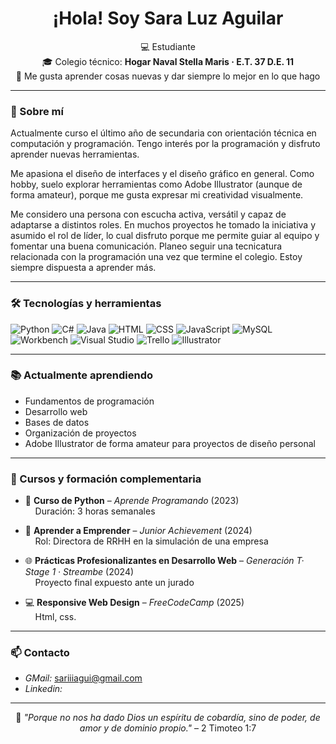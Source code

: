 <h1 align="center">¡Hola! Soy Sara Luz Aguilar</h1>

<p align="center">
💻 Estudiante <br>
🎓 Colegio técnico: <strong>Hogar Naval Stella Maris · E.T. 37 D.E. 11</strong> <br>
🌸 Me gusta aprender cosas nuevas y dar siempre lo mejor en lo que hago
</p>

---

### 🌟 Sobre mí

Actualmente curso el último año de secundaria con orientación técnica en computación y programación.
Tengo interés por la programación y disfruto aprender nuevas herramientas.

Me apasiona el diseño de interfaces y el diseño gráfico en general. Como hobby, suelo explorar herramientas como Adobe Illustrator (aunque de forma amateur), porque me gusta expresar mi creatividad visualmente.

Me considero una persona con escucha activa, versátil y capaz de adaptarse a distintos roles.
En muchos proyectos he tomado la iniciativa y asumido el rol de líder, lo cual disfruto porque me permite guiar al equipo y fomentar una buena comunicación.
Planeo seguir una tecnicatura relacionada con la programación una vez que termine el colegio.
Estoy siempre dispuesta a aprender más.

---
### 🛠️ Tecnologías y herramientas

![Python](https://img.shields.io/badge/-Python-3776AB?style=flat&logo=python&logoColor=white)
![C#](https://img.shields.io/badge/-C%23-68217A?style=flat&logo=csharp&logoColor=white)
![Java](https://img.shields.io/badge/-Java-007396?style=flat&logo=java&logoColor=white)
![HTML](https://img.shields.io/badge/-HTML5-E34F26?style=flat&logo=html5&logoColor=white)
![CSS](https://img.shields.io/badge/-CSS3-1572B6?style=flat&logo=css3&logoColor=white)
![JavaScript](https://img.shields.io/badge/-JavaScript-F7DF1E?style=flat&logo=javascript&logoColor=black)
![MySQL](https://img.shields.io/badge/-MySQL-4479A1?style=flat&logo=mysql&logoColor=white)
![Workbench](https://img.shields.io/badge/-Workbench-4479A1?style=flat&logo=mysql&logoColor=white)
![Visual Studio](https://img.shields.io/badge/-Visual%20Studio-5C2D91?style=flat&logo=visual-studio&logoColor=white)
![Trello](https://img.shields.io/badge/-Trello-0052CC?style=flat&logo=trello&logoColor=white)
![Illustrator](https://img.shields.io/badge/-Adobe%20Illustrator-FF9A00?style=flat&logo=adobe-illustrator&logoColor=white)

---

### 📚 Actualmente aprendiendo

- Fundamentos de programación  
- Desarrollo web   
- Bases de datos  
- Organización de proyectos  
- Adobe Illustrator de forma amateur para proyectos de diseño personal


---

### 📜 Cursos y formación complementaria

- 🐍 **Curso de Python** – *Aprende Programando* (2023)  
  &nbsp;&nbsp;&nbsp;&nbsp;Duración: 3 horas semanales

- 💼 **Aprender a Emprender** – *Junior Achievement* (2024)  
  &nbsp;&nbsp;&nbsp;&nbsp;Rol: Directora de RRHH en la simulación de una empresa

- 🌐 **Prácticas Profesionalizantes en Desarrollo Web** – *Generación T· Stage 1 · Streambe* (2024)  
  &nbsp;&nbsp;&nbsp;&nbsp;Proyecto final expuesto ante un jurado

- 💻 **Responsive Web Design** – *FreeCodeCamp* (2025)  
  &nbsp;&nbsp;&nbsp;&nbsp;Html, css.

---

### 📫 Contacto

- *GMail:* sariiiagui@gmail.com  
- *Linkedin:*  

---

<p align="center">
🌷 <em>"Porque no nos ha dado Dios un espíritu de cobardía, sino de poder, de amor y de dominio propio."</em> – 2 Timoteo 1:7
</p>
